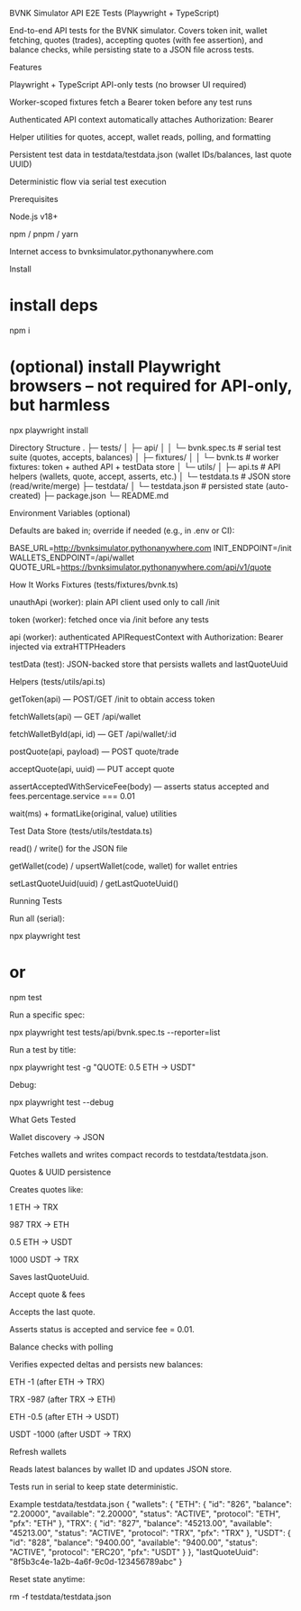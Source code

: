 BVNK Simulator API E2E Tests (Playwright + TypeScript)

End-to-end API tests for the BVNK simulator.
Covers token init, wallet fetching, quotes (trades), accepting quotes (with fee assertion), and balance checks, while persisting state to a JSON file across tests.

Features

Playwright + TypeScript API-only tests (no browser UI required)

Worker-scoped fixtures fetch a Bearer token before any test runs

Authenticated API context automatically attaches Authorization: Bearer <token>

Helper utilities for quotes, accept, wallet reads, polling, and formatting

Persistent test data in testdata/testdata.json (wallet IDs/balances, last quote UUID)

Deterministic flow via serial test execution

Prerequisites

Node.js v18+

npm / pnpm / yarn

Internet access to bvnksimulator.pythonanywhere.com

Install
# install deps
npm i

# (optional) install Playwright browsers – not required for API-only, but harmless
npx playwright install

Directory Structure
.
├─ tests/
│  ├─ api/
│  │  └─ bvnk.spec.ts               # serial test suite (quotes, accepts, balances)
│  ├─ fixtures/
│  │  └─ bvnk.ts                    # worker fixtures: token + authed API + testData store
│  └─ utils/
│     ├─ api.ts                     # API helpers (wallets, quote, accept, asserts, etc.)
│     └─ testdata.ts                # JSON store (read/write/merge)
├─ testdata/
│  └─ testdata.json                 # persisted state (auto-created)
├─ package.json
└─ README.md

Environment Variables (optional)

Defaults are baked in; override if needed (e.g., in .env or CI):

BASE_URL=http://bvnksimulator.pythonanywhere.com
INIT_ENDPOINT=/init
WALLETS_ENDPOINT=/api/wallet
QUOTE_URL=https://bvnksimulator.pythonanywhere.com/api/v1/quote

How It Works
Fixtures (tests/fixtures/bvnk.ts)

unauthApi (worker): plain API client used only to call /init

token (worker): fetched once via /init before any tests

api (worker): authenticated APIRequestContext with Authorization: Bearer <token> injected via extraHTTPHeaders

testData (test): JSON-backed store that persists wallets and lastQuoteUuid

Helpers (tests/utils/api.ts)

getToken(api) — POST/GET /init to obtain access token

fetchWallets(api) — GET /api/wallet

fetchWalletById(api, id) — GET /api/wallet/:id

postQuote(api, payload) — POST quote/trade

acceptQuote(api, uuid) — PUT accept quote

assertAcceptedWithServiceFee(body) — asserts status accepted and fees.percentage.service === 0.01

wait(ms) + formatLike(original, value) utilities

Test Data Store (tests/utils/testdata.ts)

read() / write() for the JSON file

getWallet(code) / upsertWallet(code, wallet) for wallet entries

setLastQuoteUuid(uuid) / getLastQuoteUuid()

Running Tests

Run all (serial):

npx playwright test
# or
npm test


Run a specific spec:

npx playwright test tests/api/bvnk.spec.ts --reporter=list


Run a test by title:

npx playwright test -g "QUOTE: 0.5 ETH -> USDT"


Debug:

npx playwright test --debug

What Gets Tested

Wallet discovery → JSON

Fetches wallets and writes compact records to testdata/testdata.json.

Quotes & UUID persistence

Creates quotes like:

1 ETH -> TRX

987 TRX -> ETH

0.5 ETH -> USDT

1000 USDT -> TRX

Saves lastQuoteUuid.

Accept quote & fees

Accepts the last quote.

Asserts status is accepted and service fee = 0.01.

Balance checks with polling

Verifies expected deltas and persists new balances:

ETH -1 (after ETH -> TRX)

TRX -987 (after TRX -> ETH)

ETH -0.5 (after ETH -> USDT)

USDT -1000 (after USDT -> TRX)

Refresh wallets

Reads latest balances by wallet ID and updates JSON store.

Tests run in serial to keep state deterministic.

Example testdata/testdata.json
{
  "wallets": {
    "ETH": {
      "id": "826",
      "balance": "2.20000",
      "available": "2.20000",
      "status": "ACTIVE",
      "protocol": "ETH",
      "pfx": "ETH"
    },
    "TRX": {
      "id": "827",
      "balance": "45213.00",
      "available": "45213.00",
      "status": "ACTIVE",
      "protocol": "TRX",
      "pfx": "TRX"
    },
    "USDT": {
      "id": "828",
      "balance": "9400.00",
      "available": "9400.00",
      "status": "ACTIVE",
      "protocol": "ERC20",
      "pfx": "USDT"
    }
  },
  "lastQuoteUuid": "8f5b3c4e-1a2b-4a6f-9c0d-123456789abc"
}


Reset state anytime:

rm -f testdata/testdata.json